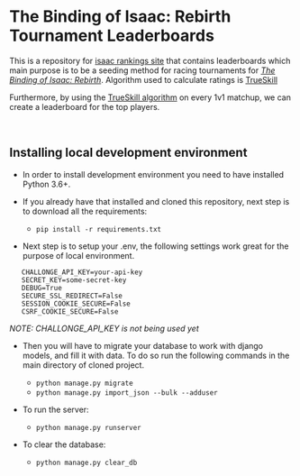 # The Binding of Isaac: Rebirth Tournament Leaderboards

This is a repository for [isaac rankings site](https://isaacrankings.com/) that contains leaderboards which main purpose is to be a seeding method for racing tournaments for *[The Binding of Isaac: Rebirth](http://store.steampowered.com/app/250900/The_Binding_of_Isaac_Rebirth/)*. Algorithm used to calculate ratings is [TrueSkill](https://www.microsoft.com/en-us/research/wp-content/uploads/2007/01/NIPS2006_0688.pdf)

Furthermore, by using the [TrueSkill algorithm](https://www.microsoft.com/en-us/research/wp-content/uploads/2007/01/NIPS2006_0688.pdf) on every 1v1 matchup, we can create a leaderboard for the top players.

<br />

## Installing local development environment

* In order to install development environment you need to have installed Python 3.6+.

* If you already have that installed and cloned this repository, next step is to download all the requirements:
  * `pip install -r requirements.txt`

* Next step is to setup your .env, the following settings work great for the purpose of local environment.

```
   CHALLONGE_API_KEY=your-api-key
   SECRET_KEY=some-secret-key
   DEBUG=True
   SECURE_SSL_REDIRECT=False
   SESSION_COOKIE_SECURE=False
   CSRF_COOKIE_SECURE=False
```
   
*NOTE: CHALLONGE_API_KEY is not being used yet*

* Then you will have to migrate your database to work with django models, and fill it with data. To do so run the following commands in the main directory of cloned project.
  * `python manage.py migrate`
  * `python manage.py import_json --bulk --adduser`

* To run the server:
  * `python manage.py runserver`

* To clear the database:
  * `python manage.py clear_db`
